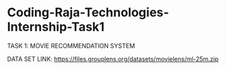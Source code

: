 # Coding-Raja-Technologies-Internship-Task1
TASK 1: MOVIE RECOMMENDATION SYSTEM 


DATA SET LINK: https://files.grouplens.org/datasets/movielens/ml-25m.zip
